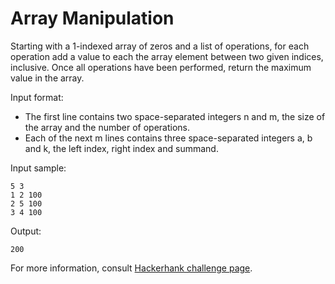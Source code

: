 # Array Manipulation

Starting with a 1-indexed array of zeros and a list of operations, for each operation add a value to each the array element between two given indices, inclusive. Once all operations have been performed, return the maximum value in the array.

Input format:

- The first line contains two space-separated integers n and m, the size of the array and the number of operations.
- Each of the next m lines contains three space-separated integers a, b and k, the left index, right index and summand.

Input sample:
```
5 3
1 2 100
2 5 100
3 4 100
```


Output:
```
200
```

For more information, consult [Hackerhank challenge page](https://www.hackerrank.com/challenges/crush/problem).